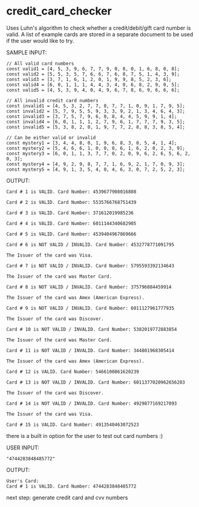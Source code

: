 # credit_card_checker
Uses Luhn's algorithm to check whether a credit/debit/gift card number is valid. A list of example cards are stored in a separate document to be used if the user would like to try.


SAMPLE INPUT:
     
    // All valid card numbers
    const valid1 = [4, 5, 3, 9, 6, 7, 7, 9, 0, 8, 0, 1, 6, 8, 0, 8];
    const valid2 = [5, 5, 3, 5, 7, 6, 6, 7, 6, 8, 7, 5, 1, 4, 3, 9];
    const valid3 = [3, 7, 1, 6, 1, 2, 0, 1, 9, 9, 8, 5, 2, 3, 6];
    const valid4 = [6, 0, 1, 1, 1, 4, 4, 3, 4, 0, 6, 8, 2, 9, 0, 5];
    const valid5 = [4, 5, 3, 9, 4, 0, 4, 9, 6, 7, 8, 6, 9, 6, 6, 6];

    // All invalid credit card numbers
    const invalid1 = [4, 5, 3, 2, 7, 7, 8, 7, 7, 1, 0, 9, 1, 7, 9, 5];
    const invalid2 = [5, 7, 9, 5, 5, 9, 3, 3, 9, 2, 1, 3, 4, 6, 4, 3];
    const invalid3 = [3, 7, 5, 7, 9, 6, 0, 8, 4, 4, 5, 9, 9, 1, 4];
    const invalid4 = [6, 0, 1, 1, 1, 2, 7, 9, 6, 1, 7, 7, 7, 9, 3, 5];
    const invalid5 = [5, 3, 8, 2, 0, 1, 9, 7, 7, 2, 8, 8, 3, 8, 5, 4];

    // Can be either valid or invalid
    const mystery1 = [3, 4, 4, 8, 0, 1, 9, 6, 8, 3, 0, 5, 4, 1, 4];
    const mystery2 = [5, 4, 6, 6, 1, 0, 0, 8, 6, 1, 6, 2, 0, 2, 3, 9];
    const mystery3 = [6, 0, 1, 1, 3, 7, 7, 0, 2, 0, 9, 6, 2, 6, 5, 6, 2, 0, 3];
    const mystery4 = [4, 9, 2, 9, 8, 7, 7, 1, 6, 9, 2, 1, 7, 0, 9, 3];
    const mystery5 = [4, 9, 1, 3, 5, 4, 0, 4, 6, 3, 0, 7, 2, 5, 2, 3];


OUTPUT:


    Card # 1 is VALID. Card Number: 4539677908016808

    Card # 2 is VALID. Card Number: 5535766768751439

    Card # 3 is VALID. Card Number: 371612019985236

    Card # 4 is VALID. Card Number: 6011144340682905

    Card # 5 is VALID. Card Number: 4539404967869666

    Card # 6 is NOT VALID / INVALID. Card Number: 4532778771091795

    The Issuer of the card was Visa.

    Card # 7 is NOT VALID / INVALID. Card Number: 5795593392134643

    The Issuer of the card was Master Card.

    Card # 8 is NOT VALID / INVALID. Card Number: 375796084459914

    The Issuer of the card was Amex (American Express).

    Card # 9 is NOT VALID / INVALID. Card Number: 6011127961777935

    The Issuer of the card was Discover.

    Card # 10 is NOT VALID / INVALID. Card Number: 5382019772883854

    The Issuer of the card was Master Card.

    Card # 11 is NOT VALID / INVALID. Card Number: 344801968305414

    The Issuer of the card was Amex (American Express).

    Card # 12 is VALID. Card Number: 5466100861620239

    Card # 13 is NOT VALID / INVALID. Card Number: 6011377020962656203

    The Issuer of the card was Discover.

    Card # 14 is NOT VALID / INVALID. Card Number: 4929877169217093

    The Issuer of the card was Visa.

    Card # 15 is VALID. Card Number: 4913540463072523




there is a built in option for the user to test out card numbers :)

USER INPUT:
    
    "4744283848485772"
    
OUTPUT:

    User's Card:
    Card # 1 is VALID. Card Number: 4744283848485772





next step: generate credit card and cvv numbers
